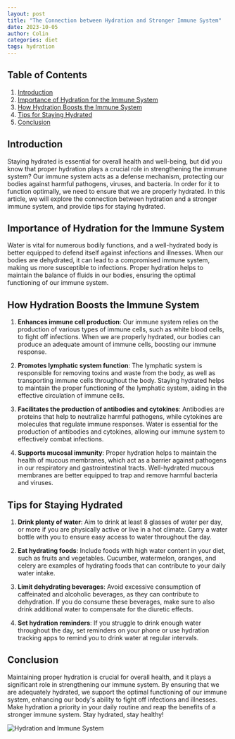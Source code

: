 ```yaml
---
layout: post
title: "The Connection between Hydration and Stronger Immune System"
date: 2023-10-05
author: Colin
categories: diet
tags: hydration
---
```


## Table of Contents

1. [Introduction](#introduction)
2. [Importance of Hydration for the Immune System](#importance-of-hydration-for-the-immune-system)
3. [How Hydration Boosts the Immune System](#how-hydration-boosts-the-immune-system)
4. [Tips for Staying Hydrated](#tips-for-staying-hydrated)
5. [Conclusion](#conclusion)

## Introduction

Staying hydrated is essential for overall health and well-being, but did you know that proper hydration plays a crucial role in strengthening the immune system? Our immune system acts as a defense mechanism, protecting our bodies against harmful pathogens, viruses, and bacteria. In order for it to function optimally, we need to ensure that we are properly hydrated. In this article, we will explore the connection between hydration and a stronger immune system, and provide tips for staying hydrated.

## Importance of Hydration for the Immune System

Water is vital for numerous bodily functions, and a well-hydrated body is better equipped to defend itself against infections and illnesses. When our bodies are dehydrated, it can lead to a compromised immune system, making us more susceptible to infections. Proper hydration helps to maintain the balance of fluids in our bodies, ensuring the optimal functioning of our immune system.

## How Hydration Boosts the Immune System

1. **Enhances immune cell production**: Our immune system relies on the production of various types of immune cells, such as white blood cells, to fight off infections. When we are properly hydrated, our bodies can produce an adequate amount of immune cells, boosting our immune response.

2. **Promotes lymphatic system function**: The lymphatic system is responsible for removing toxins and waste from the body, as well as transporting immune cells throughout the body. Staying hydrated helps to maintain the proper functioning of the lymphatic system, aiding in the effective circulation of immune cells.

3. **Facilitates the production of antibodies and cytokines**: Antibodies are proteins that help to neutralize harmful pathogens, while cytokines are molecules that regulate immune responses. Water is essential for the production of antibodies and cytokines, allowing our immune system to effectively combat infections.

4. **Supports mucosal immunity**: Proper hydration helps to maintain the health of mucous membranes, which act as a barrier against pathogens in our respiratory and gastrointestinal tracts. Well-hydrated mucous membranes are better equipped to trap and remove harmful bacteria and viruses.

## Tips for Staying Hydrated

1. **Drink plenty of water**: Aim to drink at least 8 glasses of water per day, or more if you are physically active or live in a hot climate. Carry a water bottle with you to ensure easy access to water throughout the day.

2. **Eat hydrating foods**: Include foods with high water content in your diet, such as fruits and vegetables. Cucumber, watermelon, oranges, and celery are examples of hydrating foods that can contribute to your daily water intake.

3. **Limit dehydrating beverages**: Avoid excessive consumption of caffeinated and alcoholic beverages, as they can contribute to dehydration. If you do consume these beverages, make sure to also drink additional water to compensate for the diuretic effects.

4. **Set hydration reminders**: If you struggle to drink enough water throughout the day, set reminders on your phone or use hydration tracking apps to remind you to drink water at regular intervals.

## Conclusion

Maintaining proper hydration is crucial for overall health, and it plays a significant role in strengthening our immune system. By ensuring that we are adequately hydrated, we support the optimal functioning of our immune system, enhancing our body's ability to fight off infections and illnesses. Make hydration a priority in your daily routine and reap the benefits of a stronger immune system. Stay hydrated, stay healthy!

![Hydration and Immune System](https://source.unsplash.com/1600x900/?hydration-immune-system)